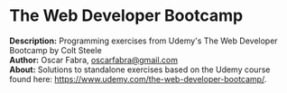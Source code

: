 # The Web Developer Bootcamp
<strong>Description:</strong> Programming exercises from Udemy's The Web Developer Bootcamp by Colt Steele<br/>
<strong>Author:</strong> Oscar Fabra, <a href="mailto:oscarfabra@gmail.com">oscarfabra@gmail.com</a><br/>
<strong>About:</strong> Solutions to standalone exercises based on the Udemy course found here: 
<a href="https://www.udemy.com/the-web-developer-bootcamp/" target="_blank">https://www.udemy.com/the-web-developer-bootcamp/</a>.

